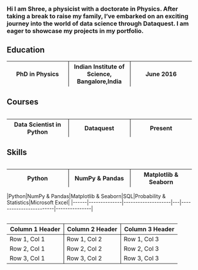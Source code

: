 ### Hi I am Shree, a physicist with a doctorate in Physics. After taking a break to raise my family, I’ve embarked on an exciting journey into the world of data science through Dataquest. I am eager to showcase my projects in my portfolio.


## Education
<table>
  <colgroup>
    <col style="width: 33%;">
    <col style="width: 33%;">
    <col style="width: 33%;">
  </colgroup>
  <thead>
    <tr>
      <th style="border-right: 1px solid #000;">PhD in Physics</th>
      <th style="border-right: 1px solid #000;">Indian Institute of Science, Bangalore,India</th>
      <th>June 2016</th>
    </tr>
  </thead>
  <table>

## Courses
<table>
  <colgroup>
    <col style="width: 33%;">
    <col style="width: 33%;">
    <col style="width: 33%;">
  </colgroup>
  <thead>
    <tr>
      <th style="border-right: 1px solid #000;">Data Scientist in Python</th>
      <th style="border-right: 1px solid #000;">Dataquest</th>
      <th>Present</th>
    </tr>
  </thead>
  <table>

## Skills
<table>
  <colgroup>
    <col style="width: 33%;">
    <col style="width: 33%;">
    <col style="width: 33%;">
  </colgroup>
  <thead>
    <tr>
      <th style="border-right: 1px solid #000;">Python</th>
      <th style="border-right: 1px solid #000;">NumPy & Pandas</th>
      <th>Matplotlib & Seaborn</th>
    </tr>
  </thead>
  <table>
|Python|NumPy & Pandas|Matplotlib & Seaborn|SQL|Probability & Statistics|Microsoft Excel|
|------|--------------|--------------------|---|------------------------|---------------|

<table>
  <colgroup>
    <col style="width: 33%;">
    <col style="width: 33%;">
    <col style="width: 33%;">
  </colgroup>
  <thead>
    <tr>
      <th style="border-right: 1px solid #000;">Column 1 Header</th>
      <th style="border-right: 1px solid #000;">Column 2 Header</th>
      <th>Column 3 Header</th>
    </tr>
  </thead>
  <tbody>
    <tr>
      <td style="border-right: 1px solid #000;">Row 1, Col 1</td>
      <td style="border-right: 1px solid #000;">Row 1, Col 2</td>
      <td>Row 1, Col 3</td>
    </tr>
    <tr>
      <td style="border-right: 1px solid #000;">Row 2, Col 1</td>
      <td style="border-right: 1px solid #000;">Row 2, Col 2</td>
      <td>Row 2, Col 3</td>
    </tr>
    <tr>
      <td style="border-right: 1px solid #000;">Row 3, Col 1</td>
      <td style="border-right: 1px solid #000;">Row 3, Col 2</td>
      <td>Row 3, Col 3</td>
    </tr>
  </tbody>
</table>

